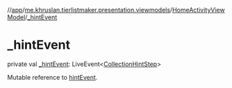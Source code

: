 //[app](../../../index.md)/[me.khruslan.tierlistmaker.presentation.viewmodels](../index.md)/[HomeActivityViewModel](index.md)/[_hintEvent](_hint-event.md)

# _hintEvent

private val [_hintEvent](_hint-event.md): LiveEvent&lt;[CollectionHintStep](../../me.khruslan.tierlistmaker.presentation.utils.hints.collection/-collection-hint-step/index.md)&gt;

Mutable reference to [hintEvent](hint-event.md).
